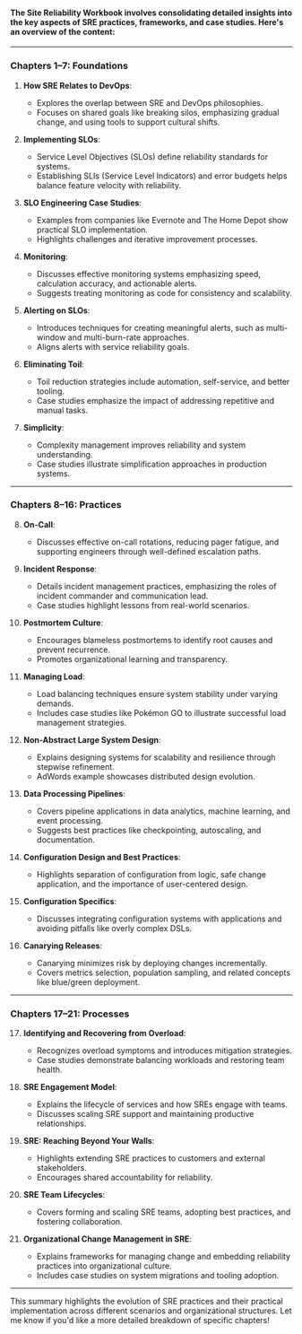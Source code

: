#### **The Site Reliability Workbook** involves consolidating detailed insights into the key aspects of SRE practices, frameworks, and case studies. Here's an overview of the content:

---

### **Chapters 1–7: Foundations**
1. **How SRE Relates to DevOps**: 
   - Explores the overlap between SRE and DevOps philosophies.
   - Focuses on shared goals like breaking silos, emphasizing gradual change, and using tools to support cultural shifts.

2. **Implementing SLOs**:
   - Service Level Objectives (SLOs) define reliability standards for systems.
   - Establishing SLIs (Service Level Indicators) and error budgets helps balance feature velocity with reliability.

3. **SLO Engineering Case Studies**:
   - Examples from companies like Evernote and The Home Depot show practical SLO implementation.
   - Highlights challenges and iterative improvement processes.

4. **Monitoring**:
   - Discusses effective monitoring systems emphasizing speed, calculation accuracy, and actionable alerts.
   - Suggests treating monitoring as code for consistency and scalability.

5. **Alerting on SLOs**:
   - Introduces techniques for creating meaningful alerts, such as multi-window and multi-burn-rate approaches.
   - Aligns alerts with service reliability goals.

6. **Eliminating Toil**:
   - Toil reduction strategies include automation, self-service, and better tooling.
   - Case studies emphasize the impact of addressing repetitive and manual tasks.

7. **Simplicity**:
   - Complexity management improves reliability and system understanding.
   - Case studies illustrate simplification approaches in production systems.

---

### **Chapters 8–16: Practices**
8. **On-Call**:
   - Discusses effective on-call rotations, reducing pager fatigue, and supporting engineers through well-defined escalation paths.

9. **Incident Response**:
   - Details incident management practices, emphasizing the roles of incident commander and communication lead.
   - Case studies highlight lessons from real-world scenarios.

10. **Postmortem Culture**:
    - Encourages blameless postmortems to identify root causes and prevent recurrence.
    - Promotes organizational learning and transparency.

11. **Managing Load**:
    - Load balancing techniques ensure system stability under varying demands.
    - Includes case studies like Pokémon GO to illustrate successful load management strategies.

12. **Non-Abstract Large System Design**:
    - Explains designing systems for scalability and resilience through stepwise refinement.
    - AdWords example showcases distributed design evolution.

13. **Data Processing Pipelines**:
    - Covers pipeline applications in data analytics, machine learning, and event processing.
    - Suggests best practices like checkpointing, autoscaling, and documentation.

14. **Configuration Design and Best Practices**:
    - Highlights separation of configuration from logic, safe change application, and the importance of user-centered design.

15. **Configuration Specifics**:
    - Discusses integrating configuration systems with applications and avoiding pitfalls like overly complex DSLs.

16. **Canarying Releases**:
    - Canarying minimizes risk by deploying changes incrementally.
    - Covers metrics selection, population sampling, and related concepts like blue/green deployment.

---

### **Chapters 17–21: Processes**
17. **Identifying and Recovering from Overload**:
    - Recognizes overload symptoms and introduces mitigation strategies.
    - Case studies demonstrate balancing workloads and restoring team health.

18. **SRE Engagement Model**:
    - Explains the lifecycle of services and how SREs engage with teams.
    - Discusses scaling SRE support and maintaining productive relationships.

19. **SRE: Reaching Beyond Your Walls**:
    - Highlights extending SRE practices to customers and external stakeholders.
    - Encourages shared accountability for reliability.

20. **SRE Team Lifecycles**:
    - Covers forming and scaling SRE teams, adopting best practices, and fostering collaboration.

21. **Organizational Change Management in SRE**:
    - Explains frameworks for managing change and embedding reliability practices into organizational culture.
    - Includes case studies on system migrations and tooling adoption.

---

This summary highlights the evolution of SRE practices and their practical implementation across different scenarios and organizational structures. Let me know if you'd like a more detailed breakdown of specific chapters!